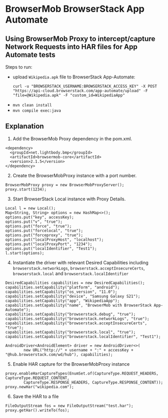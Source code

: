 # BrowserMob BrowserStack App Automate

## Using BrowserMob Proxy to intercept/capture Network Requests into HAR files for App Automate tests

Steps to run:

- upload `Wikipedia.apk` file to BrowserStack App-Automate:
    ```shell
    curl -u "BROWSERSTACK_USERNAME:BROWSERSTACK_ACCESS_KEY" -X POST "https://api-cloud.browserstack.com/app-automate/upload" -F "file=@Wikipedia.apk" -F "custom_id=WikipediaApp"
    ```
- `mvn clean install`
- `mvn compile exec:java`

## Explanation

1. Add the BrowserMob Proxy dependency in the pom.xml.
```
<dependency>
  <groupId>net.lightbody.bmp</groupId>
  <artifactId>browsermob-core</artifactId>
  <version>2.1.5</version>
</dependency>
```

2. Create the BrowserMobProxy instance with a port number.
```
BrowserMobProxy proxy = new BrowserMobProxyServer();
proxy.start(1234);
```

3. Start BrowserStack Local instance with Proxy Details.
```
Local l = new Local();
Map<String, String> options = new HashMap<>();
options.put("key", accessKey);
options.put("v", "true");
options.put("force", "true");
options.put("forcelocal", "true");
options.put("forceproxy", "true");
options.put("localProxyHost", "localhost");
options.put("localProxyPort", "1234");
options.put("localIdentifier", "Test1");
l.start(options);
```

4. Instantiate the driver with relevant Desired Capabilities including `browserstack.networkLogs`, `browserstack.acceptInsecureCerts`, `browserstack.local` and `browserstack.localIdentifier`
```
DesiredCapabilities capabilities = new DesiredCapabilities();
capabilities.setCapability("platform", "android");
capabilities.setCapability("os_version", "11.0");
capabilities.setCapability("device", "Samsung Galaxy S21");
capabilities.setCapability("app", "WikipediaApp");
capabilities.setCapability("name", "BrowserMob with BrowserStack App-Automate");
capabilities.setCapability("browserstack.debug", "true");
capabilities.setCapability("browserstack.networkLogs", "true");
capabilities.setCapability("browserstack.acceptInsecureCerts", "true");
capabilities.setCapability("browserstack.local", "true");
capabilities.setCapability("browserstack.localIdentifier", "Test1");

AndroidDriver<AndroidElement> driver = new AndroidDriver<>(
        new URL("http://" + username + ":" + accessKey + "@hub.browserstack.com/wd/hub"), capabilities);
```
5. Enable HAR capture for the BrowserMobProxy instance 
```
proxy.enableHarCaptureTypes(EnumSet.of(CaptureType.REQUEST_HEADERS, CaptureType.REQUEST_CONTENT,
        CaptureType.RESPONSE_HEADERS, CaptureType.RESPONSE_CONTENT));
proxy.newHar("wikipedia.com");
```
6. Save the HAR to a file
```
FileOutputStream fos = new FileOutputStream("test.har");
proxy.getHar().writeTo(fos);
```
